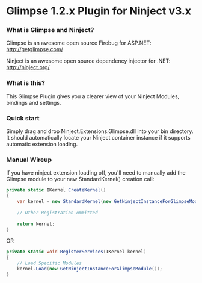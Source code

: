 # Glimpse 1.2.x Plugin for Ninject v3.x

### What is Glimpse and Ninject?

Glimpse is an awesome open source Firebug for ASP.NET: http://getglimpse.com/

Ninject is an awesome open source dependency injector for .NET: http://ninject.org/

### What is this?

This Glimpse Plugin gives you a clearer view of your Ninject Modules, bindings and settings.

### Quick start

Simply drag and drop Ninject.Extensions.Glimpse.dll into your bin directory. It should automatically locate your Ninject container instance if it supports automatic extension loading.

### Manual Wireup

If you have ninject extension loading off, you'll need to manually add the Glimpse module to your new StandardKernel() creation call:

```C#	
private static IKernel CreateKernel()
{
	var kernel = new StandardKernel(new GetNinjectInstanceForGlimpseModule());
	
	// Other Registration ommitted
		
	return kernel;
}
```
	
OR

```C#	
private static void RegisterServices(IKernel kernel)
{
	// Load Specific Modules
	kernel.Load(new GetNinjectInstanceForGlimpseModule());
}       
```
